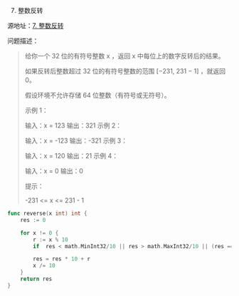 7. 整数反转

源地址：[7. 整数反转](https://leetcode-cn.com/problems/reverse-integer/)

问题描述：

>给你一个 32 位的有符号整数 x ，返回 x 中每位上的数字反转后的结果。
>
>如果反转后整数超过 32 位的有符号整数的范围 [−231,  231 − 1] ，就返回 0。
>
>假设环境不允许存储 64 位整数（有符号或无符号）。
>
>
>示例 1：
>
>输入：x = 123
>输出：321
>示例 2：
>
>输入：x = -123
>输出：-321
>示例 3：
>
>输入：x = 120
>输出：21
>示例 4：
>
>输入：x = 0
>输出：0
>
>
>提示：
>
>-231 <= x <= 231 - 1

``` go
func reverse(x int) int {
    res := 0 

    for x != 0 {
        r := x % 10
        if  res < math.MinInt32/10 || res > math.MaxInt32/10 || (res == math.MinInt32/10 && r < math.MinInt32%10) || (res == math.MaxInt32/10 && r > math.MaxInt32%10) {return 0}

        res = res * 10 + r
        x /= 10
    }
    return res
}
```



